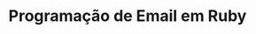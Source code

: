 ---
title: "Programação de Email em Ruby"
url: /pt/java/programming-email-in-ruby/
weight: 10
type: docs
---